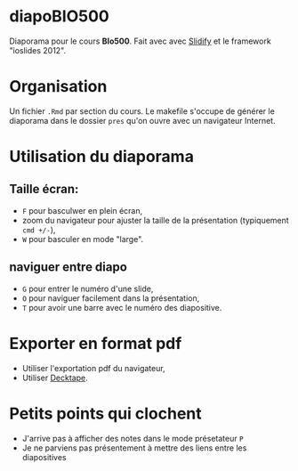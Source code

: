 # diapoBIO500

Diaporama pour le cours **BIo500**. Fait avec
<i class="fa fa-heart" aria-hidden="true"></i> avec
[Slidify](http://slidify.org) et le framework "ioslides 2012".


# Organisation

Un fichier `.Rmd` par section du cours. Le makefile s'occupe de générer le
diaporama dans le dossier `pres` qu'on ouvre avec un navigateur Internet.


# Utilisation du diaporama

## Taille écran:

  - `F` pour basculwer en plein écran,
  - zoom du navigateur pour ajuster la taille de la présentation (typiquement `cmd +/-`),
  - `W` pour basculer en mode "large".

## naviguer entre diapo

  - `G` pour entrer le numéro d'une slide,
  - `O` pour naviguer facilement dans la présentation,
  - `T` pour avoir une barre avec le numéro des diapositive.


# Exporter en format pdf

- Utiliser l'exportation pdf du navigateur,
- Utiliser [Decktape](https://github.com/astefanutti/decktape).



# Petits points qui clochent

  - J'arrive pas à afficher des notes dans le mode présetateur `P`
  - Je ne parviens pas présentement à mettre des liens entre les diapositives

